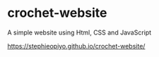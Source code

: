 # crochet-website
A simple website using Html, CSS and JavaScript

 https://stephieopiyo.github.io/crochet-website/

